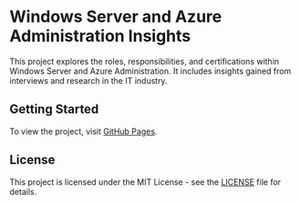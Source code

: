 # Windows Server and Azure Administration Insights

This project explores the roles, responsibilities, and certifications within Windows Server and Azure Administration. It includes insights gained from interviews and research in the IT industry.

## Getting Started

To view the project, visit [GitHub Pages](https://username.github.io/repository-name).

## License

This project is licensed under the MIT License - see the [LICENSE](LICENSE) file for details.
